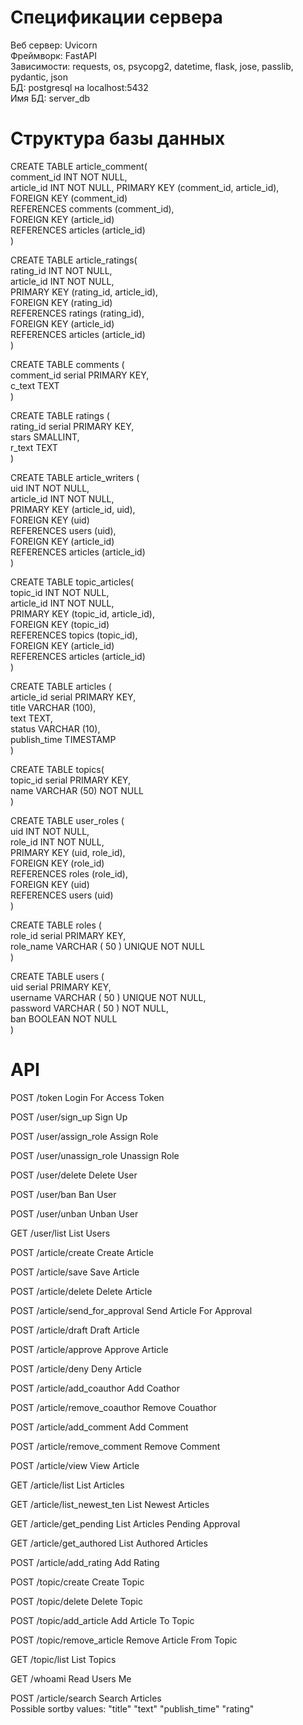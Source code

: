 # Спецификации сервера
Веб сервер: Uvicorn  
Фреймворк: FastAPI  
Зависимости: requests, os, psycopg2, datetime, flask, jose, passlib, pydantic, json  
БД: postgresql на localhost:5432  
Имя БД: server_db  
  
# Структура базы данных
CREATE TABLE article_comment(  
  comment_id INT NOT NULL,  
  article_id INT NOT NULL,  PRIMARY KEY (comment_id, article_id),  
  FOREIGN KEY (comment_id)  
    REFERENCES comments (comment_id),  
  FOREIGN KEY (article_id)  
    REFERENCES articles (article_id)  
)  
  
CREATE TABLE article_ratings(  
  rating_id INT NOT NULL,  
  article_id INT NOT NULL,  
  PRIMARY KEY (rating_id, article_id),  
  FOREIGN KEY (rating_id)  
    REFERENCES ratings (rating_id),  
  FOREIGN KEY (article_id)  
    REFERENCES articles (article_id)  
)  
  
CREATE TABLE comments (  
  comment_id serial PRIMARY KEY,  
  c_text TEXT  
)  
  
CREATE TABLE ratings (  
  rating_id serial PRIMARY KEY,  
  stars SMALLINT,  
  r_text TEXT  
)  
  
CREATE TABLE article_writers (  
  uid INT NOT NULL,  
  article_id INT NOT NULL,  
  PRIMARY KEY (article_id, uid),  
  FOREIGN KEY (uid)  
    REFERENCES users (uid),  
  FOREIGN KEY (article_id)  
    REFERENCES articles (article_id)  
)  
  
CREATE TABLE topic_articles(  
  topic_id INT NOT NULL,  
  article_id INT NOT NULL,  
  PRIMARY KEY (topic_id, article_id),  
  FOREIGN KEY (topic_id)  
    REFERENCES topics (topic_id),  
  FOREIGN KEY (article_id)  
    REFERENCES articles (article_id)  
)  
  
CREATE TABLE articles (  
  article_id serial PRIMARY KEY,  
  title VARCHAR (100),  
  text TEXT,  
  status VARCHAR (10),  
  publish_time TIMESTAMP  
)  
  
CREATE TABLE topics(  
  topic_id serial PRIMARY KEY,  
  name VARCHAR (50) NOT NULL  
)  
  
CREATE TABLE user_roles (  
  uid INT NOT NULL,  
  role_id INT NOT NULL,  
  PRIMARY KEY (uid, role_id),  
  FOREIGN KEY (role_id)  
      REFERENCES roles (role_id),  
  FOREIGN KEY (uid)  
      REFERENCES users (uid)  
)  
  
CREATE TABLE roles (  
  role_id serial PRIMARY KEY,  
  role_name VARCHAR ( 50 ) UNIQUE NOT NULL  
)  
  
CREATE TABLE users (  
  uid serial PRIMARY KEY,  
  username VARCHAR ( 50 ) UNIQUE NOT NULL,  
  password VARCHAR ( 50 ) NOT NULL,  
  ban BOOLEAN NOT NULL  
)  
  
# API  
POST
/token
Login For Access Token

POST
/user/sign_up
Sign Up

POST
/user/assign_role
Assign Role

POST
/user/unassign_role
Unassign Role

POST
/user/delete
Delete User

POST
/user/ban
Ban User

POST
/user/unban
Unban User

GET
/user/list
List Users

POST
/article/create
Create Article

POST
/article/save
Save Article

POST
/article/delete
Delete Article

POST
/article/send_for_approval
Send Article For Approval

POST
/article/draft
Draft Article

POST
/article/approve
Approve Article

POST
/article/deny
Deny Article

POST
/article/add_coauthor
Add Coathor

POST
/article/remove_coauthor
Remove Couathor

POST
/article/add_comment
Add Comment

POST
/article/remove_comment
Remove Comment

POST
/article/view
View Article

GET
/article/list
List Articles

GET
/article/list_newest_ten
List Newest Articles

GET
/article/get_pending
List Articles Pending Approval

GET
/article/get_authored
List Authored Articles

POST
/article/add_rating
Add Rating

POST
/topic/create
Create Topic

POST
/topic/delete
Delete Topic

POST
/topic/add_article
Add Article To Topic

POST
/topic/remove_article
Remove Article From Topic

GET
/topic/list
List Topics

GET
/whoami
Read Users Me

POST
/article/search
Search Articles  
Possible sortby values:
	"title"
	"text"
	"publish_time"
	"rating"
